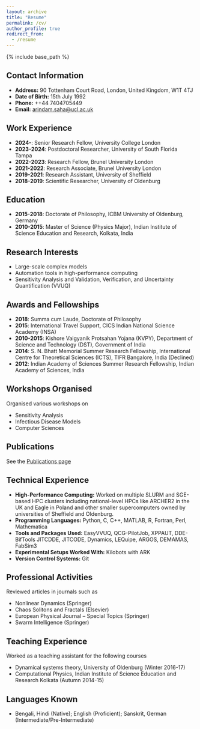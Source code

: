 ```yaml
---
layout: archive
title: "Resume"
permalink: /cv/
author_profile: true
redirect_from:
  - /resume
---
```


{% include base_path %}

<!-- # Curriculum Vitae -->

## Contact Information
- **Address:** 90 Tottenham Court Road, London, United Kingdom, W1T 4TJ
- **Date of Birth:** 15th July 1992
- **Phone:** ++44 7404705449
- **Email:** arindam.saha@ucl.ac.uk

## Work Experience
- **2024-**: Senior Research Fellow, University College London
- **2023-2024**: Postdoctoral Researcher, University of South Florida Tampa
- **2022-2023**: Research Fellow, Brunel University London
- **2021-2022**: Research Associate, Brunel University London
- **2019-2021**: Research Assistant, University of Sheffield
- **2018-2019**: Scientific Researcher, University of Oldenburg

## Education
- **2015-2018**: Doctorate of Philosophy, ICBM University of Oldenburg, Germany
- **2010-2015**: Master of Science (Physics Major), Indian Institute of Science Education and Research, Kolkata, India

## Research Interests
- Large-scale complex models
- Automation tools in high-performance computing
- Sensitivity Analysis and Validation, Verification, and Uncertainty Quantification (VVUQ)

## Awards and Fellowships
- **2018**: Summa cum Laude, Doctorate of Philosophy
- **2015**: International Travel Support, CICS Indian National Science Academy (INSA)
- **2010-2015**: Kishore Vaigyanik Protsahan Yojana (KVPY), Department of Science and Technology (DST), Government of India
- **2014**: S. N. Bhatt Memorial Summer Research Fellowship, International Centre for Theoretical Sciences (ICTS), TIFR Bangalore, India (Declined)
- **2012**: Indian Academy of Sciences Summer Research Fellowship, Indian Academy of Sciences, India

## Workshops Organised
Organised various workshops on 
- Sensitivity Analysis
- Infectious Disease Models
- Computer Sciences

## Publications
See the [Publications page](/_publications)

## Technical Experience
- **High-Performance Computing:** Worked on multiple SLURM and SGE-based HPC clusters including national-level HPCs like ARCHER2 in the UK and Eagle in Poland and other smaller supercomputers owned by universities of Sheffield and Oldenburg.
- **Programming Languages:** Python, C, C++, MATLAB, R, Fortran, Perl, Mathematica
- **Tools and Packages Used:** EasyVVUQ, QCG-PilotJob, XPPAUT, DDE-BifTools JITCDDE, JITCODE, Dynamics, LEQuipe, ARGOS, DEMAMAS, FabSim3
- **Experimental Setups Worked With:** Kilobots with ARK
- **Version Control Systems:** Git

## Professional Activities
Reviewed articles in journals such as
- Nonlinear Dynamics (Springer)
- Chaos Solitons and Fractals (Elsevier)
- European Physical Journal – Special Topics (Springer)
- Swarm Intelligence (Springer)

## Teaching Experience
Worked as a teaching assistant for the following courses
- Dynamical systems theory, University of Oldenburg (Winter 2016-17)
- Computational Physics, Indian Institute of Science Education and Research Kolkata (Autumn 2014-15)

## Languages Known
- Bengali, Hindi (Native); English (Proficient); Sanskrit, German (Intermediate/Pre-Intermediate)
